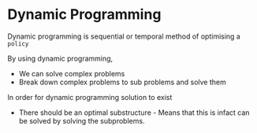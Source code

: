 # Dynamic Programming 
Dynamic programming is sequential or temporal method of optimising a ```policy``` 

By using dynamic programming,
- We can solve complex problems
- Break down complex problems to sub problems and solve them

In order for dynamic programming solution to exist
- There should be an optimal substructure - Means that this is infact can be solved by solving the subproblems.